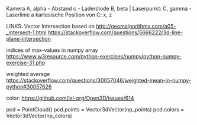 Kamera A, alpha - Abstand c - Laderdiode B, beta | Laserpunkt: C, gamma - Laserlinie a
kartesische Position von C: x, z


LINKS:
Vector Intersection based on http://geomalgorithms.com/a05-_intersect-1.html
    https://stackoverflow.com/questions/5666222/3d-line-plane-intersection

indices of max-values in numpy array
    https://www.w3resource.com/python-exercises/numpy/python-numpy-exercise-31.php

weighted average
    https://stackoverflow.com/questions/30057046/weighted-mean-in-numpy-python#30057626




color:
https://github.com/isl-org/Open3D/issues/614

pcd = PointCloud()
pcd.points = Vector3dVector(np_points)
pcd.colors = Vector3dVector(np_colors)
